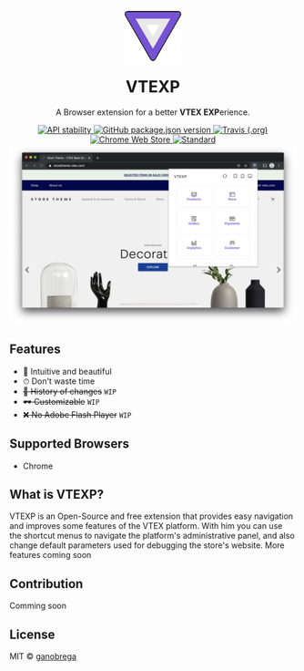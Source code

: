 <div align="center">
  <img width="100px" style="margin-bottom: -20px" src="./website/images/logo.png"/>

  <h1>VTEXP</h1>
  
  <p>A Browser extension for a better <b>VTEX EXP</b>erience.</p>
</div>

<div align="center">
  <!-- Stability -->
  <a href="https://nodejs.org/api/documentation.html#documentation_stability_index">
    <img src="https://img.shields.io/badge/stability-experimental-orange.svg?style=flat-square"
      alt="API stability" />
  </a>
  <!-- NPM version -->
  <a href="https://github.com/ganobrega/vtexp">
    <img alt="GitHub package.json version" src="https://img.shields.io/github/package-json/v/ganobrega/vtexp?style=flat-square">
  </a>
  <!-- Build Status -->
  <a href="https://travis-ci.org/ganobrega/vtexp">
    <img alt="Travis (.org)" src="https://img.shields.io/travis/ganobrega/vtexp?style=flat-square">
  </a>
  <!-- Downloads -->
  <a href="#">
    <img alt="Chrome Web Store" src="https://img.shields.io/chrome-web-store/users/eoekghnklnjjeefkfmjkccpdngejmaeo?style=flat-square">
  </a>
  <!-- License -->
  <a href="#">
    <img src="https://img.shields.io/github/license/ganobrega/vtexp?style=flat-square"
      alt="Standard" />
  </a>
</div>

<img src="./website/images/screenshot.png">

## Features

- 🌈 Intuitive and beautiful
- ⏱ Don't waste time
- ~~📁 History of changes~~ `WIP`
- ~~🕶 Customizable~~ `WIP`
- ~~❌ No Adobe Flash Player~~ `WIP`

## Supported Browsers

- Chrome

## What is VTEXP?

VTEXP is an Open-Source and free extension that provides easy navigation and improves some features of the VTEX platform. With him you can use the shortcut menus to navigate the platform's administrative panel, and also change default parameters used for debugging the store's website.
More features coming soon

## Contribution

Comming soon

## License

MIT © [ganobrega](https://github.com/ganobrega)
